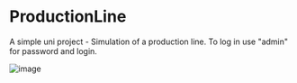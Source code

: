 # ProductionLine

A simple uni project - Simulation of a production line. To log in use "admin" for password and login.

![image](https://user-images.githubusercontent.com/84345516/163843834-d9d816b7-9627-42b8-a8b2-90b471feecdb.png)
